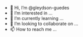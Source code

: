 - 👋 Hi, I’m @gleydson-guedes
- 👀 I’m interested in ...
- 🌱 I’m currently learning ...
- 💞️ I’m looking to collaborate on ...
- 📫 How to reach me ...

<!---
gleydson-guedes/gleydson-guedes is a ✨ special ✨ repository because its `README.md` (this file) appears on your GitHub profile.
You can click the Preview link to take a look at your changes.
--->
